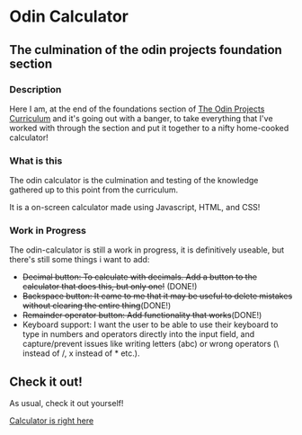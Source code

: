 # Odin Calculator

## The culmination of the odin projects foundation section

### Description

Here I am, at the end of the foundations section of [The Odin Projects Curriculum](https://www.theodinproject.com/lessons/foundations-calculator) and it's going out with a banger, to take everything that I've worked with through the section and put it together to a nifty home-cooked calculator!

### What is this

The odin calculator is the culmination and testing of the knowledge gathered up to this point from the curriculum.

It is a on-screen calculator made using Javascript, HTML, and CSS!

### Work in Progress

The odin-calculator is still a work in progress, it is definitively useable, but there's still some things i want to add:

- ~~Decimal button: To calculate with decimals. Add a button to the calculator that does this, but only one!~~ (DONE!)
- ~~Backspace button: It came to me that it may be useful to delete mistakes without clearing the entire thing~~(DONE!)
- ~~Remainder operator button: Add functionality that works~~(DONE!)
- Keyboard support: I want the user to be able to use their keyboard to type in numbers and operators directly into the input field, and capture/prevent issues like writing letters (abc) or wrong operators (\ instead of /, x instead of \* etc.).

## Check it out!

As usual, check it out yourself!

[Calculator is right here](https://danishkodemonkey.github.io/odin-calculator/)
